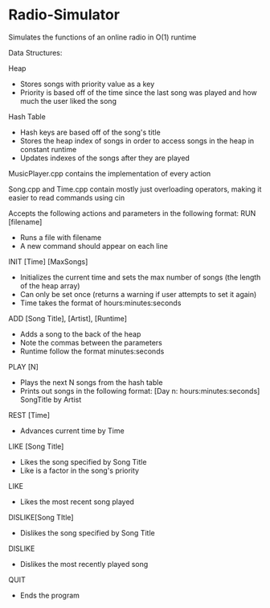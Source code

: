 # Radio-Simulator
Simulates the functions of an online radio in O(1) runtime

Data Structures:

Heap 
- Stores songs with priority value as a key
- Priority is based off of the time since the last song was played and how much the user liked the song

Hash Table 
- Hash keys are based off of the song's title
- Stores the heap index of songs in order to access songs in the heap in constant runtime
- Updates indexes of the songs after they are played

MusicPlayer.cpp contains the implementation of every action

Song.cpp and Time.cpp contain mostly just overloading operators, making it easier to read commands using cin

Accepts the following actions and parameters in the following format:
RUN [filename]            
- Runs a file with filename
- A new command should appear on each line

INIT [Time] [MaxSongs]
- Initializes the current time and sets the max number of songs (the length of the heap array)
- Can only be set once (returns a warning if user attempts to set it again)
- Time takes the format of hours:minutes:seconds

ADD [Song Title], [Artist], [Runtime]
- Adds a song to the back of the heap
- Note the commas between the parameters
- Runtime follow the format minutes:seconds

PLAY [N]
- Plays the next N songs from the hash table
- Prints out songs in the following format: [Day n: hours:minutes:seconds] SongTitle by Artist

REST [Time]
- Advances current time by Time

LIKE [Song Title]
- Likes the song specified by Song Title
- Like is a factor in the song's priority

LIKE
- Likes the most recent song played

DISLIKE[Song TItle]
- Dislikes the song specified by Song Title

DISLIKE
- Dislikes the most recently played song

QUIT
- Ends the program
